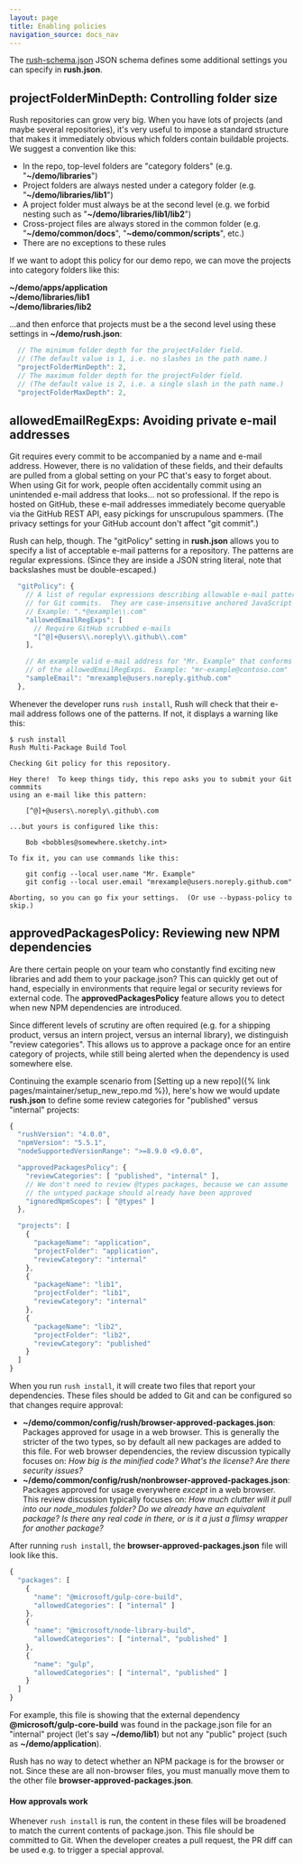 ```yaml
---
layout: page
title: Enabling policies
navigation_source: docs_nav
---
```


The  [rush-schema.json](https://github.com/microsoft/rushstack/blob/master/apps/rush-lib/src/schemas/rush.schema.json) JSON schema defines some additional settings you can specify in **rush.json**.

## projectFolderMinDepth: Controlling folder size

Rush repositories can grow very big.  When you have lots of projects (and maybe several repositories), it's very useful to impose a standard structure that makes it immediately obvious which folders contain buildable projects.  We suggest a convention like this:

- In the repo, top-level folders are "category folders" (e.g. "**~/demo/libraries**")
- Project folders are always nested under a category folder (e.g. "**~/demo/libraries/lib1**")
- A project folder must always be at the second level (e.g. we forbid nesting such as "**~/demo/libraries/lib1/lib2**")
- Cross-project files are always stored in the common folder (e.g. "**~/demo/common/docs**", "**~demo/common/scripts**", etc.)
- There are no exceptions to these rules

If we want to adopt this policy for our demo repo, we can move the projects into category folders like this:

  **~/demo/apps/application**<br/>
  **~/demo/libraries/lib1**<br/>
  **~/demo/libraries/lib2**<br/>

...and then enforce that projects must be a the second level using these settings in **~/demo/rush.json**:

```javascript
  // The minimum folder depth for the projectFolder field.
  // (The default value is 1, i.e. no slashes in the path name.)
  "projectFolderMinDepth": 2,
  // The maximum folder depth for the projectFolder field.
  // (The default value is 2, i.e. a single slash in the path name.)
  "projectFolderMaxDepth": 2,
```

## allowedEmailRegExps: Avoiding private e-mail addresses

Git requires every commit to be accompanied by a name and e-mail address.  However, there is no validation of these fields, and their defaults are pulled from a global setting on your PC that's easy to forget about.  When using Git for work, people often accidentally commit using an unintended e-mail address that looks... not so professional.  If the repo is hosted on GitHub, these e-mail addresses immediately become queryable via the GitHub REST API, easy pickings for unscrupulous spammers.  (The privacy settings for your GitHub account don't affect "git commit".)

Rush can help, though.  The "gitPolicy" setting in **rush.json** allows you to specify a list of acceptable e-mail patterns for a repository.  The patterns are regular expressions.  (Since they are inside a JSON string literal, note that backslashes must be double-escaped.)

```javascript
  "gitPolicy": {
    // A list of regular expressions describing allowable e-mail patterns
    // for Git commits.  They are case-insensitive anchored JavaScript RegExps.
    // Example: ".*@example\\.com"
    "allowedEmailRegExps": [
      // Require GitHub scrubbed e-mails
      "[^@]+@users\\.noreply\\.github\\.com"
    ],

    // An example valid e-mail address for "Mr. Example" that conforms to one
    // of the allowedEmailRegExps.  Example: "mr-example@contoso.com"
    "sampleEmail": "mrexample@users.noreply.github.com"
  },
```

Whenever the developer runs `rush install`, Rush will check that their e-mail address follows one of the patterns.  If not, it displays a warning like this:

```
$ rush install
Rush Multi-Package Build Tool

Checking Git policy for this repository.

Hey there!  To keep things tidy, this repo asks you to submit your Git commmits
using an e-mail like this pattern:

    [^@]+@users\.noreply\.github\.com

...but yours is configured like this:

    Bob <bobbles@somewhere.sketchy.int>

To fix it, you can use commands like this:

    git config --local user.name "Mr. Example"
    git config --local user.email "mrexample@users.noreply.github.com"

Aborting, so you can go fix your settings.  (Or use --bypass-policy to skip.)
```

## approvedPackagesPolicy: Reviewing new NPM dependencies

Are there certain people on your team who constantly find exciting new libraries and add them to your package.json?  This can quickly get out of hand, especially in environments that require legal or security reviews for external code.  The **approvedPackagesPolicy** feature allows you to detect when new NPM dependencies are introduced.

Since different levels of scrutiny are often required (e.g. for a shipping product, versus an intern project, versus an internal library), we distinguish "review categories".  This allows us to approve a package once for an entire category of projects, while still being alerted when the dependency is used somewhere else.

Continuing the example scenario from [Setting up a new repo]({% link pages/maintainer/setup_new_repo.md %}), here's how we would update **rush.json** to define some review categories for "published" versus "internal" projects:

```javascript
{
  "rushVersion": "4.0.0",
  "npmVersion": "5.5.1",
  "nodeSupportedVersionRange": ">=8.9.0 <9.0.0",

  "approvedPackagesPolicy": {
    "reviewCategories": [ "published", "internal" ],
    // We don't need to review @types packages, because we can assume
    // the untyped package should already have been approved
    "ignoredNpmScopes": [ "@types" ]
  },

  "projects": [
    {
      "packageName": "application",
      "projectFolder": "application",
      "reviewCategory": "internal"
    },
    {
      "packageName": "lib1",
      "projectFolder": "lib1",
      "reviewCategory": "internal"
    },
    {
      "packageName": "lib2",
      "projectFolder": "lib2",
      "reviewCategory": "published"
    }
  ]
}
```

When you run `rush install`, it will create two files that report your dependencies.  These files should be added to Git and can be configured so that changes require approval:

- **~/demo/common/config/rush/browser-approved-packages.json**:  Packages approved for usage in a web browser.  This is generally the stricter of the two types, so by default all new packages are added to this file.  For web browser dependencies, the review discussion typically focuses on:  _How big is the minified code?_  _What's the license?_  _Are there security issues?_
- **~/demo/common/config/rush/nonbrowser-approved-packages.json**:  Packages approved for usage everywhere *except* in a web browser. This review discussion typically focuses on:  _How much clutter will it pull into our node_modules folder?_  _Do we already have an equivalent package?_  _Is there any real code in there, or is it a just a flimsy wrapper for another package?_

After running `rush install`, the **browser-approved-packages.json** file will look like this.

```javascript
{
  "packages": [
    {
      "name": "@microsoft/gulp-core-build",
      "allowedCategories": [ "internal" ]
    },
    {
      "name": "@microsoft/node-library-build",
      "allowedCategories": [ "internal", "published" ]
    },
    {
      "name": "gulp",
      "allowedCategories": [ "internal", "published" ]
    }
  ]
}
```

For example, this file is showing that the external dependency **@microsoft/gulp-core-build** was found in the package.json file for an "internal" project (let's say **~/demo/lib1**) but not any "public" project (such as **~/demo/application**).

Rush has no way to detect whether an NPM package is for the browser or not.  Since these are all non-browser files, you must manually move them to the other file **browser-approved-packages.json**.

#### How approvals work

Whenever `rush install` is run, the content in these files will be broadened to match the current contents of package.json.  This file should be committed to Git.  When the developer creates a pull request, the PR diff can be used e.g. to trigger a special approval.
